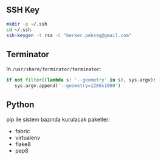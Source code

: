 ## SSH Key

```sh
mkdir -p ~/.ssh
cd ~/.ssh
ssh-keygen -t rsa -C "berker.peksag@gmail.com"
```

## Terminator

In `/usr/share/terminator/terminator`:

```python
if not filter((lambda s: '--geometry' in s), sys.argv):
   sys.argv.append('--geometry=1280x1000')
```

## Python

pip ile sistem bazında kurulacak paketler:

* fabric
* virtualenv
* flake8
* pep8
